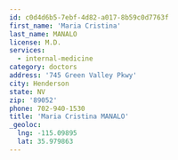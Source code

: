 ```yaml
---
id: c0d4d6b5-7ebf-4d82-a017-8b59c0d7763f
first_name: 'Maria Cristina'
last_name: MANALO
license: M.D.
services:
  - internal-medicine
category: doctors
address: '745 Green Valley Pkwy'
city: Henderson
state: NV
zip: '89052'
phone: 702-940-1530
title: 'Maria Cristina MANALO'
_geoloc:
  lng: -115.09895
  lat: 35.979863
---
```


